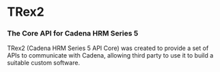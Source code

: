 # TRex2
### The Core API for Cadena HRM Series 5

TRex2 (Cadena HRM Series 5 API Core) was created to provide a set of APIs to communicate with Cadena, allowing third party to use it to build a suitable custom software.
